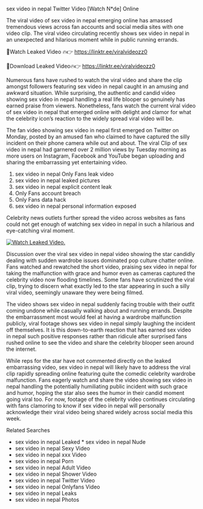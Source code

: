 ﻿sex video in nepal Twitter Video [Watch N*de] Online

The viral video of ﻿sex video in nepal emerging online has amassed tremendous views across fan accounts and social media sites with one video clip. The viral video circulating recently shows ﻿sex video in nepal in an unexpected and hilarious moment while in public running errands. 

🔴Watch Leaked Video 🔥👉  https://linktr.ee/viralvideozz0 

🔴Download Leaked Video🔥👉  https://linktr.ee/viralvideozz0 

Numerous fans have rushed to watch the viral video and share the clip amongst followers featuring ﻿sex video in nepal caught in an amusing and awkward situation. While surprising, the authentic and candid video showing ﻿sex video in nepal handling a real life blooper so genuinely has earned praise from viewers. Nonetheless, fans watch the current viral video of ﻿sex video in nepal that emerged online with delight and clamor for what the celebrity icon’s reaction to the widely spread viral video will be.

The fan video showing ﻿sex video in nepal first emerged on Twitter on Monday, posted by an amused fan who claimed to have captured the silly incident on their phone camera while out and about. The viral Clip of ﻿sex video in nepal had garnered over 2 million views by Tuesday morning as more users on Instagram, Facebook and YouTube began uploading and sharing the embarrassing yet entertaining video. 

1. ﻿sex video in nepal Only Fans leak video
2. ﻿sex video in nepal leaked pictures
3. ﻿sex video in nepal explicit content leak
4. Only Fans account breach
5. Only Fans data hack
6. ﻿sex video in nepal personal information exposed

Celebrity news outlets further spread the video across websites as fans could not get enough of watching ﻿sex video in nepal in such a hilarious and eye-catching viral moment. 

[![Watch Leaked Video.](https://miro.medium.com/v2/resize:fit:828/format:webp/1*cilzJN44JGOrTw9NJCrNHA.gif "Watch Leaked Video")](https://linktr.ee/viralvideozz0)

Discussion over the viral ﻿sex video in nepal video showing the star candidly dealing with sudden wardrobe issues dominated pop culture chatter online. Fans watched and rewatched the short video, praising ﻿sex video in nepal for taking the malfunction with grace and humor even as cameras captured the celebrity video now flooding timelines. Some fans have scrutinized the viral clip, trying to discern what exactly led to the star appearing in such a silly viral video, seemingly unaware they were being filmed.

The video shows ﻿sex video in nepal suddenly facing trouble with their outfit coming undone while casually walking about and running errands. Despite the embarrassment most would feel at having a wardrobe malfunction publicly, viral footage shows ﻿sex video in nepal simply laughing the incident off themselves. It is this down-to-earth reaction that has earned ﻿sex video in nepal such positive responses rather than ridicule after surprised fans rushed online to see the video and share the celebrity blooper seen around the internet.  

While reps for the star have not commented directly on the leaked embarrassing video, ﻿sex video in nepal will likely have to address the viral clip rapidly spreading online featuring quite the comedic celebrity wardrobe malfunction. Fans eagerly watch and share the video showing ﻿sex video in nepal handling the potentially humiliating public incident with such grace and humor, hoping the star also sees the humor in their candid moment going viral too. For now, footage of the celebrity video continues circulating with fans clamoring to know if ﻿sex video in nepal will personally acknowledge their viral video being shared widely across social media this week.

Related Searches
* ﻿sex video in nepal Leaked
﻿* sex video in nepal Nude
* ﻿sex video in nepal Sexy Video
* ﻿sex video in nepal xxx Video
* ﻿sex video in nepal Porn
* ﻿sex video in nepal Adult Video
* ﻿sex video in nepal Shower Video
* ﻿sex video in nepal Twitter Video
* ﻿sex video in nepal Onlyfans Video
* ﻿sex video in nepal Leaks
* ﻿sex video in nepal Photos